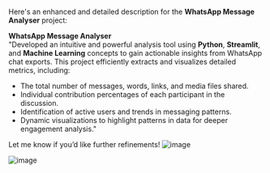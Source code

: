 Here's an enhanced and detailed description for the **WhatsApp Message Analyser** project:

**WhatsApp Message Analyser**  
"Developed an intuitive and powerful analysis tool using **Python**, **Streamlit**, and **Machine Learning** concepts to gain actionable insights from WhatsApp chat exports. This project efficiently extracts and visualizes detailed metrics, including:  
- The total number of messages, words, links, and media files shared.  
- Individual contribution percentages of each participant in the discussion.  
- Identification of active users and trends in messaging patterns.  
- Dynamic visualizations to highlight patterns in data for deeper engagement analysis."  

  

Let me know if you’d like further refinements!
![image](https://github.com/user-attachments/assets/e7063aee-70dc-456d-85d3-a89ccd183556)

![image](https://github.com/user-attachments/assets/73caa33b-7be8-4d21-8fc9-cbc5f28b0e2a)
